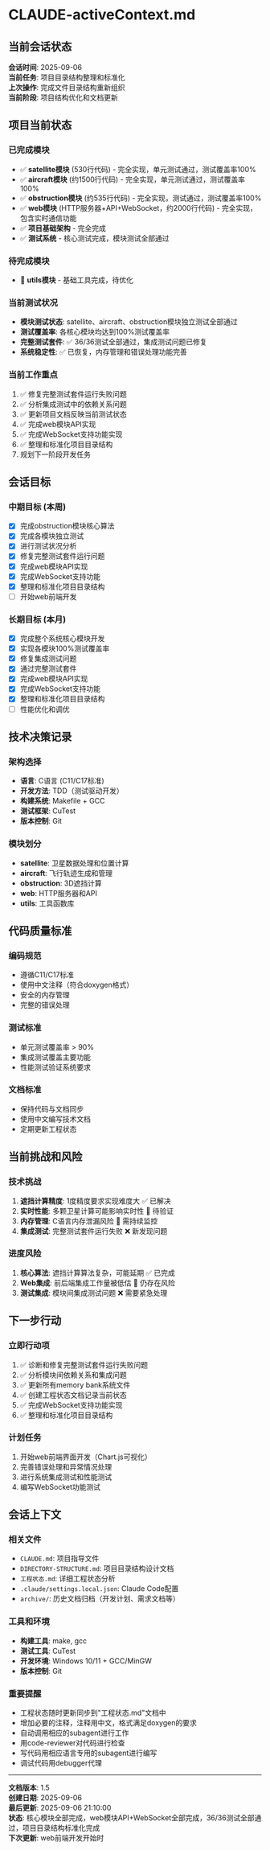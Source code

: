 # CLAUDE-activeContext.md

## 当前会话状态

**会话时间**: 2025-09-06  
**当前任务**: 项目目录结构整理和标准化  
**上次操作**: 完成文件目录结构重新组织  
**当前阶段**: 项目结构优化和文档更新  

## 项目当前状态

### 已完成模块
- ✅ **satellite模块** (530行代码) - 完全实现，单元测试通过，测试覆盖率100%
- ✅ **aircraft模块** (约1500行代码) - 完全实现，单元测试通过，测试覆盖率100%
- ✅ **obstruction模块** (约535行代码) - 完全实现，测试通过，测试覆盖率100%
- ✅ **web模块** (HTTP服务器+API+WebSocket，约2000行代码) - 完全实现，包含实时通信功能
- ✅ **项目基础架构** - 完全完成
- ✅ **测试系统** - 核心测试完成，模块测试全部通过

### 待完成模块
- 🔄 **utils模块** - 基础工具完成，待优化

### 当前测试状况
- **模块测试状态**: satellite、aircraft、obstruction模块独立测试全部通过
- **测试覆盖率**: 各核心模块均达到100%测试覆盖率
- **完整测试套件**: ✅ 36/36测试全部通过，集成测试问题已修复
- **系统稳定性**: ✅ 已恢复，内存管理和错误处理功能完善

### 当前工作重点
1. ✅ 修复完整测试套件运行失败问题
2. ✅ 分析集成测试中的依赖关系问题
3. ✅ 更新项目文档反映当前测试状态
4. ✅ 完成web模块API实现
5. ✅ 完成WebSocket支持功能实现
6. ✅ 整理和标准化项目目录结构
7. 规划下一阶段开发任务

## 会话目标

### 中期目标 (本周)
- [x] 完成obstruction模块核心算法
- [x] 完成各模块独立测试
- [x] 进行测试状况分析
- [x] 修复完整测试套件运行问题
- [x] 完成web模块API实现
- [x] 完成WebSocket支持功能
- [x] 整理和标准化项目目录结构
- [ ] 开始web前端开发

### 长期目标 (本月)
- [x] 完成整个系统核心模块开发
- [x] 实现各模块100%测试覆盖率
- [x] 修复集成测试问题
- [x] 通过完整测试套件
- [x] 完成web模块API实现
- [x] 完成WebSocket支持功能
- [x] 整理和标准化项目目录结构
- [ ] 性能优化和调优

## 技术决策记录

### 架构选择
- **语言**: C语言 (C11/C17标准)
- **开发方法**: TDD（测试驱动开发）
- **构建系统**: Makefile + GCC
- **测试框架**: CuTest
- **版本控制**: Git

### 模块划分
- **satellite**: 卫星数据处理和位置计算
- **aircraft**: 飞行轨迹生成和管理
- **obstruction**: 3D遮挡计算
- **web**: HTTP服务器和API
- **utils**: 工具函数库

## 代码质量标准

### 编码规范
- 遵循C11/C17标准
- 使用中文注释（符合doxygen格式）
- 安全的内存管理
- 完整的错误处理

### 测试标准
- 单元测试覆盖率 > 90%
- 集成测试覆盖主要功能
- 性能测试验证系统要求

### 文档标准
- 保持代码与文档同步
- 使用中文编写技术文档
- 定期更新工程状态

## 当前挑战和风险

### 技术挑战
1. **遮挡计算精度**: 1度精度要求实现难度大 ✅ 已解决
2. **实时性能**: 多颗卫星计算可能影响实时性 🔄 待验证
3. **内存管理**: C语言内存泄漏风险 🔄 需持续监控
4. **集成测试**: 完整测试套件运行失败 ❌ 新发现问题

### 进度风险
1. **核心算法**: 遮挡计算算法复杂，可能延期 ✅ 已完成
2. **Web集成**: 前后端集成工作量被低估 🔄 仍存在风险
3. **测试集成**: 模块间集成测试问题 ❌ 需要紧急处理

## 下一步行动

### 立即行动项
1. ✅ 诊断和修复完整测试套件运行失败问题
2. ✅ 分析模块间依赖关系和集成问题
3. ✅ 更新所有memory bank系统文件
4. ✅ 创建工程状态文档记录当前状态
5. ✅ 完成WebSocket支持功能实现
6. ✅ 整理和标准化项目目录结构

### 计划任务
1. 开始web前端界面开发（Chart.js可视化）
2. 完善错误处理和异常情况处理
3. 进行系统集成测试和性能测试
4. 编写WebSocket功能测试

## 会话上下文

### 相关文件
- `CLAUDE.md`: 项目指导文件
- `DIRECTORY-STRUCTURE.md`: 项目目录结构设计文档
- `工程状态.md`: 详细工程状态分析
- `.claude/settings.local.json`: Claude Code配置
- `archive/`: 历史文档归档（开发计划、需求文档等）

### 工具和环境
- **构建工具**: make, gcc
- **测试工具**: CuTest
- **开发环境**: Windows 10/11 + GCC/MinGW
- **版本控制**: Git

### 重要提醒
- 工程状态随时更新同步到"工程状态.md"文档中
- 增加必要的注释，注释用中文，格式满足doxygen的要求
- 自动调用相应的subagent进行工作
- 用code-reviewer对代码进行检查
- 写代码用相应语言专用的subagent进行编写
- 调试代码用debugger代理

---

**文档版本**: 1.5  
**创建日期**: 2025-09-06  
**最后更新**: 2025-09-06 21:10:00  
**状态**: 核心模块全部完成，web模块API+WebSocket全部完成，36/36测试全部通过，项目目录结构标准化完成  
**下次更新**: web前端开发开始时
